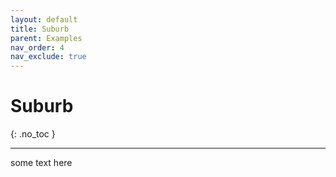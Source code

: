 ```yaml
---
layout: default
title: Suburb
parent: Examples
nav_order: 4
nav_exclude: true
---
```


# Suburb
{: .no_toc }

---

some text here
